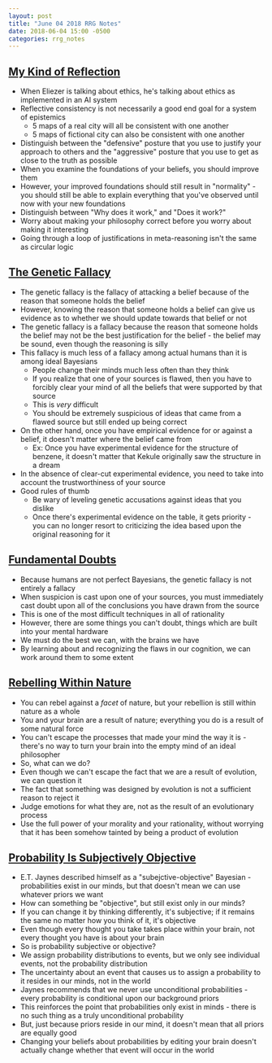 ```yaml
---
layout: post
title: "June 04 2018 RRG Notes"
date: 2018-06-04 15:00 -0500
categories: rrg_notes
---
```


## [My Kind of Reflection](https://www.greaterwrong.com/posts/TynBiYt6zg42StRbb/my-kind-of-reflection)
* When Eliezer is talking about ethics, he's talking about ethics as implemented in an AI system
* Reflective consistency is not necessarily a good end goal for a system of epistemics
    * 5 maps of a real city will all be consistent with one another
    * 5 maps of fictional city can also be consistent with one another
* Distinguish between the "defensive" posture that you use to justify your approach to others and the "aggressive" posture that you use to get as close to the truth as possible
* When you examine the foundations of your beliefs, you should improve them
* However, your improved foundations should still result in "normality" - you should still be able to explain everything that you've observed until now with your new foundations
* Distinguish between "Why does it work," and "Does it work?"
* Worry about making your philosophy correct before you worry about making it interesting
* Going through a loop of justifications in meta-reasoning isn't the same as circular logic

## [The Genetic Fallacy](https://www.greaterwrong.com/posts/KZLa74SzyKhSJ3M55/the-genetic-fallacy)
* The genetic fallacy is the fallacy of attacking a belief because of the reason that someone holds the belief
* However, knowing the reason that someone holds a belief can give us evidence as to whether we should update towards that belief or not
* The genetic fallacy is a fallacy because the reason that someone holds the belief may not be the best justification for the belief - the belief may be sound, even though the reasoning is silly
* This fallacy is much less of a fallacy among actual humans than it is among ideal Bayesians
    * People change their minds much less often than they think
    * If you realize that one of your sources is flawed, then you have to forcibly clear your mind of all the beliefs that were supported by that source
    * This is *very* difficult
    * You should be extremely suspicious of ideas that came from a flawed source but still ended up being correct
* On the other hand, once you have empirical evidence for or against a belief, it doesn't matter where the belief came from
    * Ex: Once you have experimental evidence for the structure of benzene, it doesn't matter that Kekule originally saw the structure in a dream
* In the absence of clear-cut experimental evidence, you need to take into account the trustworthiness of your source
* Good rules of thumb
    * Be wary of leveling genetic accusations against ideas that you dislike
    * Once there's experimental evidence on the table, it gets priority - you can no longer resort to criticizing the idea based upon the original reasoning for it

## [Fundamental Doubts](https://www.greaterwrong.com/posts/9EahWKqay6HZcaNTY/fundamental-doubts)
* Because humans are not perfect Bayesians, the genetic fallacy is not entirely a fallacy
* When suspicion is cast upon one of your sources, you must immediately cast doubt upon all of the conclusions you have drawn from the source
* This is one of the most difficult techniques in all of rationality
* However, there are some things you can't doubt, things which are built into your mental hardware
* We must do the best we can, with the brains we have
* By learning about and recognizing the flaws in our cognition, we can work around them to some extent

## [Rebelling Within Nature](https://www.greaterwrong.com/posts/YhNGY6ypoNbLJvDBu/rebelling-within-nature)
* You can rebel against a *facet* of nature, but your rebellion is still within nature as a whole
* You and your brain are a result of nature; everything you do is a result of some natural force
* You can't escape the processes that made your mind the way it is - there's no way to turn your brain into the empty mind of an ideal philosopher
* So, what can we do?
* Even though we can't escape the fact that we are a result of evolution, we can question it
* The fact that something was designed by evolution is not a sufficient reason to reject it
* Judge emotions for what they are, not as the result of an evolutionary process
* Use the full power of your morality and your rationality, without worrying that it has been somehow tainted by being a product of evolution

## [Probability Is Subjectively Objective](https://www.greaterwrong.com/posts/XhaKvQyHzeXdNnFKy/probability-is-subjectively-objective)
* E.T. Jaynes described himself as a "subejctive-objective" Bayesian - probabilities exist in our minds, but that doesn't mean we can use whatever priors we want
* How can something be "objective", but still exist only in our minds?
* If you can change it by thinking differently, it's subjective; if it remains the same no matter how you think of it, it's objective
* Even though every thought you take takes place within your brain, not every thought you have is about your brain
* So is probability subjective or objective?
* We assign probability distributions to events, but we only see individual events, not the probability distribution
* The uncertainty about an event that causes us to assign a probability to it resides in our minds, not in the world
* Jaynes recommends that we never use unconditional probabilities - every probability is conditional upon our background priors
* This reinforces the point that probabilities only exist in minds - there is no such thing as a truly unconditional probability
* But, just because priors reside in our mind, it doesn't mean that all priors are equally good
* Changing your beliefs about probabilities by editing your brain doesn't actually change whether that event will occur in the world
